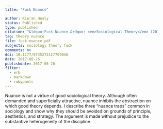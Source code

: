 ```yaml
---
title: "Fuck Nuance"

author: Kieran Healy
status: Published
type: published
citation: "&ldquo;Fuck Nuance.&rdquo; <em>Sociological Theory</em> (2017), 35:118-127."
tag: theory nuance
file: fuck-nuance.pdf
subjects: sociology theory fuck
comments: no
doi: 10.1177/0735275117709046
date: 2017-06-26
publishdate: 2017-06-26
filter:
  - erb
  - markdown
  - rubypants
---
```


Nuance is not a virtue of good sociological theory. Although often demanded and superficially attractive, nuance inhibits the abstraction on which good theory depends. I describe three “nuance traps” common in sociology and show why they should be avoided on grounds of principle, aesthetics, and strategy. The argument is made without prejudice to the substantive heterogeneity of the discipline.

